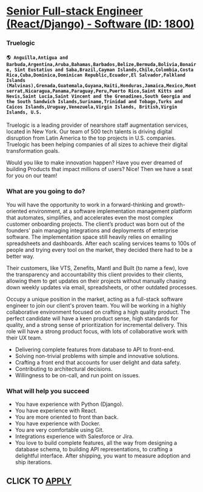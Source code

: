 # [Senior Full-stack Engineer (React/Django) - Software (ID: 1800)](https://www.remotewlb.com/apply/senior-full-stack-engineer-react-django-software-id-1800)  
### Truelogic  
#### `🌎 Anguilla,Antigua and Barbuda,Argentina,Aruba,Bahamas,Barbados,Belize,Bermuda,Bolivia,Bonaire, Sint Eustatius and Saba,Brazil,Cayman Islands,Chile,Colombia,Costa Rica,Cuba,Dominica,Dominican Republic,Ecuador,El Salvador,Falkland Islands (Malvinas),Grenada,Guatemala,Guyana,Haiti,Honduras,Jamaica,Mexico,Montserrat,Nicaragua,Panama,Paraguay,Peru,Puerto Rico,Saint Kitts and Nevis,Saint Lucia,Saint Vincent and the Grenadines,South Georgia and the South Sandwich Islands,Suriname,Trinidad and Tobago,Turks and Caicos Islands,Uruguay,Venezuela,Virgin Islands, British,Virgin Islands, U.S.`  

Truelogic is a leading provider of nearshore staff augmentation services, located in New York. Our team of 500 tech talents is driving digital disruption from Latin America to the top projects in U.S. companies. Truelogic has been helping companies of all sizes to achieve their digital transformation goals.

Would you like to make innovation happen? Have you ever dreamed of building Products that impact millions of users? Nice! Then we have a seat for you on our team!

###  **What are you going to do?**

You will have the opportunity to work in a forward-thinking and growth-oriented environment, at a software implementation management platform that automates, simplifies, and accelerates even the most complex customer onboarding projects. The client’s product was born out of the founders' pain managing integrations and deployments of enterprise software. The implementation space still heavily relies on emailing spreadsheets and dashboards. After each scaling services teams to 100s of people and trying every tool on the market, they decided there had to be a better way.

Their customers, like VTS, Zenefits, Mantl and Built (to name a few), love the transparency and accountability this client provides to their clients, allowing them to get updates on their projects without manually chasing down weekly updates via email, spreadsheets, or other outdated processes.

Occupy a unique position in the market, acting as a full-stack software engineer to join our client's proven team. You will be working in a highly collaborative environment focused on crafting a high quality product. The perfect candidate will have a keen product sense, high standards for quality, and a strong sense of prioritization for incremental delivery. This role will have a strong product focus, with lots of collaborative work with their UX team.

  * Delivering complete features from database to API to front-end.
  * Solving non-trivial problems with simple and innovative solutions.
  * Crafting a front end that accounts for user delight and data safety.
  * Contributing to architectural decisions.
  * Willingness to be on-call, and run point on issues.

### What will help you succeed

  * You have experience with Python (Django).
  * You have experience with React.
  * You are more oriented to front than back.
  * You have experience with Docker.
  * You are very comfortable using Git.
  * Integrations experience with Salesforce or Jira.
  * You love to build complete features, all the way from designing a database schema, to building API representations, to crafting a delightful interface. After shipping, you want to measure adoption and ship iterations.

  
## CLICK TO [APPLY](https://www.remotewlb.com/apply/senior-full-stack-engineer-react-django-software-id-1800)


